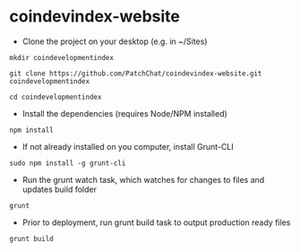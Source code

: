 # coindevindex-website

- Clone the project on your desktop (e.g. in ~/Sites)
```git
mkdir coindevelopmentindex

git clone https://github.com/PatchChat/coindevindex-website.git coindevelopmentindex

cd coindevelopmentindex
```
- Install the dependencies (requires Node/NPM installed)
```
npm install
```

- If not already installed on you computer, install Grunt-CLI
```
sudo npm install -g grunt-cli
```

- Run the grunt watch task, which watches for changes to files and updates build folder
```
grunt
```

- Prior to deployment, run grunt build task to output production ready files
```
grunt build
```